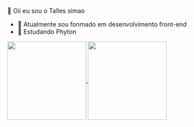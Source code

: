   👋  Oii eu sou o  Talles simao
- 👀 Atualmente sou fonmado em desenvolvimento front-end
- 🌱 Estudando Phyton

<div>
  <a href = "https://github.com/Tallesco201">
    <img align="center" height= "180em" src="https://github-readme-stats.vercel.app/api?username=Tallesco201&count_private=true&show_icons=true&theme=aura"/>
    <img align="center"height= "180em" src="https://github-readme-stats.vercel.app/api/top-langs/?username=Tallesco201&layout=compact&theme=algolia"/>
</div>

